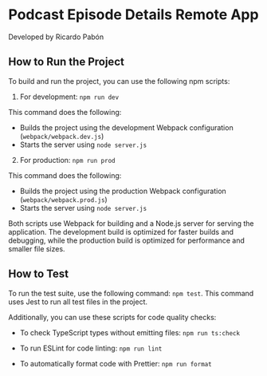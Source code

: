 # Podcast Episode Details Remote App

Developed by Ricardo Pabón

## How to Run the Project

To build and run the project, you can use the following npm scripts:

1. For development:
   `npm run dev`

This command does the following:

- Builds the project using the development Webpack configuration (`webpack/webpack.dev.js`)
- Starts the server using `node server.js`

2. For production:
   `npm run prod`

This command does the following:

- Builds the project using the production Webpack configuration (`webpack/webpack.prod.js`)
- Starts the server using `node server.js`

Both scripts use Webpack for building and a Node.js server for serving the application. The development build is optimized for faster builds and debugging, while the production build is optimized for performance and smaller file sizes.

## How to Test

To run the test suite, use the following command: `npm test`. This command uses Jest to run all test files in the project.

Additionally, you can use these scripts for code quality checks:

- To check TypeScript types without emitting files:
  `npm run ts:check`

- To run ESLint for code linting:
  `npm run lint`

- To automatically format code with Prettier:
  `npm run format`
